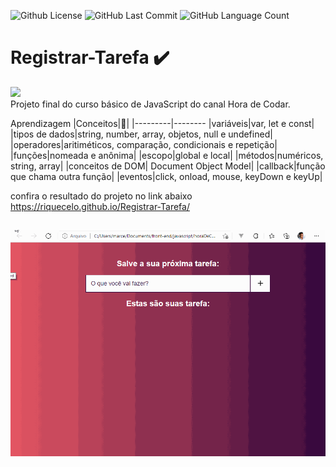 <img alt="Github License" src="https://img.shields.io/github/license/Riquecelo/registrar-tarefa" /> <img alt="GitHub Last Commit" src="https://img.shields.io/github/last-commit/Riquecelo/registrar-tarefa" /> <img alt="GitHub Language Count" src="https://img.shields.io/github/languages/count/Riquecelo/registrar-tarefa" /> 
# Registrar-Tarefa ✔️
![](https://img.shields.io/badge/JavaScript-F7DF1E?style=for-the-badge&logo=javascript&logoColor=black)<br>
Projeto final do curso básico de JavaScript do canal Hora de Codar.<br>

Aprendizagem
|Conceitos|📃|
|---------|--------
|variáveis|var, let e const|
|tipos de dados|string, number, array, objetos, null e undefined|
|operadores|aritiméticos, comparação, condicionais e repetição|
|funções|nomeada e anônima|
|escopo|global e local|
|métodos|numéricos, string, array|
|conceitos de DOM| Document Object Model|
|callback|função que chama outra função|
|eventos|click, onload, mouse, keyDown e keyUp|

confira o resultado do projeto no link abaixo <br>
https://riquecelo.github.io/Registrar-Tarefa/

##
![](https://github.com/Riquecelo/Registrar-Tarefa/blob/main/gif/tarefaComJS.gif)
